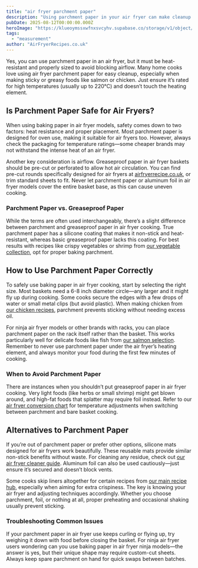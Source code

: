 ```yaml
---
title: "air fryer parchment paper"
description: "Using parchment paper in your air fryer can make cleanup a breeze, but there are a few things to know first. Not all parchment paper is created equal, and safety matters when dealing with high heat. Let’s explore the dos and don’ts of air fryer baking paper so you can cook with confidence."
pubDate: 2025-08-12T00:00:00.000Z
heroImage: "https://klueoymssxwfnxsvcyhv.supabase.co/storage/v1/object/public/md/air-fryer-parchment-paper-5f59d-f9d68f41.png"
tags:
  - "measurement"
author: "AirFryerRecipes.co.uk"
---
```


<p id="">Yes, you can use parchment paper in an air fryer, but it must be heat-resistant and properly sized to avoid blocking airflow. Many home cooks love using air fryer parchment paper for easy cleanup, especially when making sticky or greasy foods like salmon or chicken. Just ensure it’s rated for high temperatures (usually up to 220°C) and doesn’t touch the heating element.</p><h2 id="">Is Parchment Paper Safe for Air Fryers?</h2><p id="">When using baking paper in air fryer models, safety comes down to two factors: heat resistance and proper placement. Most parchment paper is designed for oven use, making it suitable for air fryers too. However, always check the packaging for temperature ratings—some cheaper brands may not withstand the intense heat of an air fryer.</p><p id="">Another key consideration is airflow. Greaseproof paper in air fryer baskets should be pre-cut or perforated to allow hot air circulation. You can find pre-cut rounds specifically designed for air fryers at <a href="https://www.airfryerrecipe.co.uk/" id="">airfryerrecipe.co.uk</a>, or trim standard sheets to fit. Never let parchment paper or aluminum foil in air fryer models cover the entire basket base, as this can cause uneven cooking.</p><h3 id="">Parchment Paper vs. Greaseproof Paper</h3><p id="">While the terms are often used interchangeably, there’s a slight difference between parchment and greaseproof paper in air fryer cooking. True parchment paper has a silicone coating that makes it non-stick and heat-resistant, whereas basic greaseproof paper lacks this coating. For best results with recipes like crispy vegetables or shrimp from <a href="https://www.airfryerrecipe.co.uk/recipe-category/vegetables" id="">our vegetable collection</a>, opt for proper baking parchment.</p><h2 id="">How to Use Parchment Paper Correctly</h2><p id="">To safely use baking paper in air fryer cooking, start by selecting the right size. Most baskets need a 6-8 inch diameter circle—any larger and it might fly up during cooking. Some cooks secure the edges with a few drops of water or small metal clips (but avoid plastic). When making chicken from <a href="https://www.airfryerrecipe.co.uk/recipe-category/chicken" id="">our chicken recipes</a>, parchment prevents sticking without needing excess oil.</p><p id="">For ninja air fryer models or other brands with racks, you can place parchment paper on the rack itself rather than the basket. This works particularly well for delicate foods like fish from <a href="https://www.airfryerrecipe.co.uk/recipe-category/salmon" id="">our salmon selection</a>. Remember to never use parchment paper under the air fryer’s heating element, and always monitor your food during the first few minutes of cooking.</p><h3 id="">When to Avoid Parchment Paper</h3><p id="">There are instances when you shouldn’t put greaseproof paper in air fryer cooking. Very light foods (like herbs or small shrimp) might get blown around, and high-fat foods that splatter may require foil instead. Refer to our <a href="https://www.airfryerrecipe.co.uk/air-fryer-conversion-chart" id="">air fryer conversion chart</a> for temperature adjustments when switching between parchment and bare basket cooking.</p><h2 id="">Alternatives to Parchment Paper</h2><p id="">If you’re out of parchment paper or prefer other options, silicone mats designed for air fryers work beautifully. These reusable mats provide similar non-stick benefits without waste. For cleaning any residue, check out <a href="https://www.airfryerrecipe.co.uk/air-fryer-cleaner" id="">our air fryer cleaner guide</a>. Aluminum foil can also be used cautiously—just ensure it’s secured and doesn’t block vents.</p><p id="">Some cooks skip liners altogether for certain recipes from <a href="https://www.airfryerrecipe.co.uk/recipes" id="">our main recipe hub</a>, especially when aiming for extra crispiness. The key is knowing your air fryer and adjusting techniques accordingly. Whether you choose parchment, foil, or nothing at all, proper preheating and occasional shaking usually prevent sticking.</p><h3 id="">Troubleshooting Common Issues</h3><p id="">If your parchment paper in air fryer use keeps curling or flying up, try weighing it down with food before closing the basket. For ninja air fryer users wondering can you use baking paper in air fryer ninja models—the answer is yes, but their unique shape may require custom-cut sheets. Always keep spare parchment on hand for quick swaps between batches.</p>